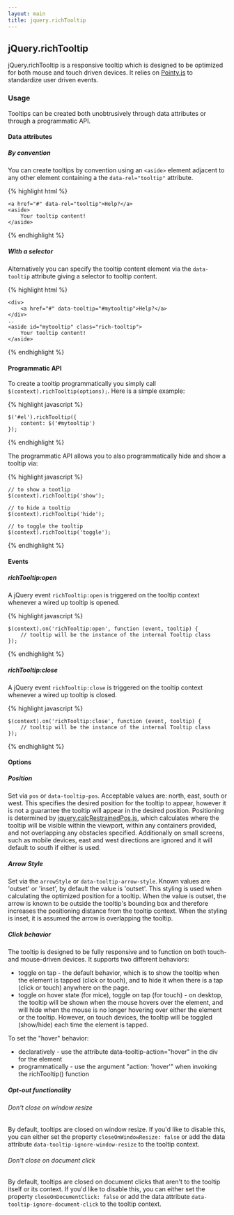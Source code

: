 ```yaml
---
layout: main
title: jquery.richTooltip
---
```


## jQuery.richTooltip

jQuery.richTooltip is a responsive tooltip which is designed to be optimized for both mouse and touch driven devices. It relies on [Pointy.js](https://github.com/vistaprint/PointyJS) to standardize user driven events.

### Usage

Tooltips can be created both unobtrusively through data attributes or through a programmatic API.

#### Data attributes

##### By convention

You can create tooltips by convention using an ``<aside>`` element adjacent to any other element containing a the ``data-rel="tooltip"`` attribute.

{% highlight html %}

	<a href="#" data-rel="tooltip">Help?</a>
	<aside>
		Your tooltip content!
	</aside>

{% endhighlight %}

##### With a selector

Alternatively you can specify the tooltip content element via the ``data-tooltip`` attribute giving a selector to tooltip content.

{% highlight html %}

	<div>
		<a href="#" data-tooltip="#mytooltip">Help?</a>
	</div>
	..
	<aside id="mytooltip" class="rich-tooltip">
		Your tooltip content!
	</aside>

{% endhighlight %}

#### Programmatic API

To create a tooltip programmatically you simply call ``$(context).richTooltip(options);``. Here is a simple example:

{% highlight javascript %}

	$('#el').richTooltip({
		content: $('#mytooltip')
	});

{% endhighlight %}

The programmatic API allows you to also programmatically hide and show a tooltip via:

{% highlight javascript %}

	// to show a tootlip
	$(context).richTooltip('show');

	// to hide a tooltip
	$(context).richTooltip('hide');

	// to toggle the tooltip
	$(context).richTooltip('toggle');

{% endhighlight %}

#### Events

##### richTooltip:open

A jQuery event ``richTooltip:open`` is triggered on the tooltip context whenever a wired up tooltip is opened.

{% highlight javascript %}

	$(context).on('richTooltip:open', function (event, tooltip) {
		// tooltip will be the instance of the internal Tooltip class
	});

{% endhighlight %}

##### richTooltip:close

A jQuery event ``richTooltip:close`` is triggered on the tooltip context whenever a wired up tooltip is closed.

{% highlight javascript %}

	$(context).on('richTooltip:close', function (event, tooltip) {
		// tooltip will be the instance of the internal Tooltip class
	});

{% endhighlight %}

#### Options

##### Position

Set via ``pos`` or ``data-tooltip-pos``. Acceptable values are: north, east, south or west. This specifies the desired position for the tooltip to appear, however it is not a guarantee the tooltip will appear in the desired position. Positioning is determined by [jquery.calcRestrainedPos.js](https://github.com/vistaprint/SkinnyJS/blob/master/js/jquery.calcRestrainedPos.js), which calculates where the tooltip will be visible within the viewport, within any containers provided, and not overlapping any obstacles specified. Additionally on small screens, such as mobile devices, east and west directions are ignored and it will default to south if either is used.

##### Arrow Style

Set via the ``arrowStyle`` or ``data-tooltip-arrow-style``. Known values are 'outset' or 'inset', by default the value is 'outset'. This styling is used when calculating the optimized position for a tooltip. When the value is outset, the arrow is known to be outside the tooltip's bounding box and therefore increases the positioning distance from the tooltip context. When the styling is inset, it is assumed the arrow is overlapping the tooltip.

##### Click behavior

The tooltip is designed to be fully responsive and to function on both touch- and mouse-driven devices. It supports two different behaviors:

- toggle on tap - the default behavior, which is to show the tooltip when the element is tapped (click or touch), and to hide it when there is a tap (click or touch) anywhere on the page.
- toggle on hover state (for mice), toggle on tap (for touch) - on desktop, the tooltip will be shown when the mouse hovers over the element, and will hide when the mouse is no longer hovering over either the element or the tooltip. However, on touch devices, the tooltip will be toggled (show/hide) each time the element is tapped.

To set the "hover" behavior:

- declaratively - use the attribute data-tooltip-action="hover" in the div for the element
- programmatically - use the argument "action: 'hover'" when invoking the richTooltip() function

##### Opt-out functionality

###### Don't close on window resize

By default, tooltips are closed on window resize. If you'd like to disable this, you can either set the property ``closeOnWindowResize: false`` or add the data attribute ``data-tooltip-ignore-window-resize`` to the tooltip context.

###### Don't close on document click

By default, tooltips are closed on document clicks that aren't to the tooltip itself or its context. If you'd like to disable this, you can either set the property ``closeOnDocumentClick: false`` or add the data attribute ``data-tooltip-ignore-document-click`` to the tooltip context.